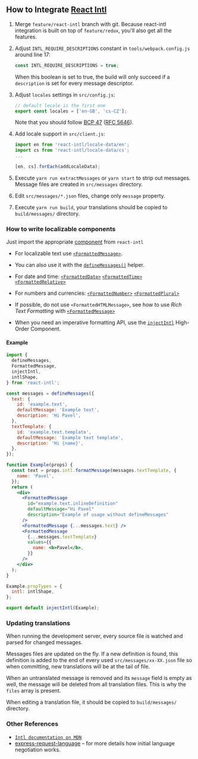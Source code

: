 ## How to Integrate [React Intl](https://github.com/yahoo/react-intl#react-intl)

1. Merge `feature/react-intl` branch with git. Because react-intl integration is
   built on top of `feature/redux`, you'll also get all the features.

2. Adjust `INTL_REQUIRE_DESCRIPTIONS` constant in `tools/webpack.config.js`
   around line 17:

   ```js
   const INTL_REQUIRE_DESCRIPTIONS = true;
   ```

   When this boolean is set to true, the build will only succeed if a
   `description` is set for every message descriptor.

3. Adjust `locales` settings in `src/config.js`:

   ```js
   // default locale is the first one
   export const locales = ['en-GB', 'cs-CZ'];
   ```

   Note that you should follow [BCP 47](https://tools.ietf.org/html/bcp47)
   ([RFC 5646](https://tools.ietf.org/html/rfc5646)).

4. Add locale support in `src/client.js`:

   ```js
   import en from 'react-intl/locale-data/en';
   import cs from 'react-intl/locale-data/cs';
   ...

   [en, cs].forEach(addLocaleData);
   ```

5. Execute `yarn run extractMessages` or `yarn start` to strip out messages.
   Message files are created in `src/messages` directory.

6. Edit `src/messages/*.json` files, change only `message` property.

7. Execute `yarn run build`, your translations should be copied to
   `build/messages/` directory.

### How to write localizable components

Just import the appropriate
[component](https://github.com/yahoo/react-intl/wiki#the-react-intl-module) from
`react-intl`

* For localizable text use
  [`<FormattedMessage>`](https://github.com/yahoo/react-intl/wiki/Components#formattedmessage).
* You can also use it with the
  [`defineMessages()`](https://github.com/yahoo/react-intl/wiki/API#definemessages)
  helper.

* For date and time:
  [`<FormattedDate>`](https://github.com/yahoo/react-intl/wiki/Components#formatteddate)
  [`<FormattedTime>`](https://github.com/yahoo/react-intl/wiki/Components#formattedtime)
  [`<FormattedRelative>`](https://github.com/yahoo/react-intl/wiki/Components#formattedrelative)

* For numbers and currencies:
  [`<FormattedNumber>`](https://github.com/yahoo/react-intl/wiki/Components#formattednumber)
  [`<FormattedPlural>`](https://github.com/yahoo/react-intl/wiki/Components#formattedplural)

* If possible, do not use `<FormattedHTMLMessage>`, see how to use _Rich Text
  Formatting_ with
  [`<FormattedMessage>`](https://github.com/yahoo/react-intl/wiki/Components#formattedmessage)

* When you need an imperative formatting API, use the
  [`injectIntl`](https://github.com/yahoo/react-intl/wiki/API#injectintl)
  High-Order Component.

#### Example

```jsx
import {
  defineMessages,
  FormattedMessage,
  injectIntl,
  intlShape,
} from 'react-intl';

const messages = defineMessages({
  text: {
    id: 'example.text',
    defaultMessage: 'Example text',
    description: 'Hi Pavel',
  },
  textTemplate: {
    id: 'example.text.template',
    defaultMessage: 'Example text template',
    description: 'Hi {name}',
  },
});

function Example(props) {
  const text = props.intl.formatMessage(messages.textTemplate, {
    name: 'Pavel',
  });
  return (
    <div>
      <FormattedMessage
        id="example.text.inlineDefinition"
        defaultMessage="Hi Pavel"
        description="Example of usage without defineMessages"
      />
      <FormattedMessage {...messages.text} />
      <FormattedMessage
        {...messages.textTemplate}
        values={{
          name: <b>Pavel</b>,
        }}
      />
    </div>
  );
}

Example.propTypes = {
  intl: intlShape,
};

export default injectIntl(Example);
```

### Updating translations

When running the development server, every source file is watched and parsed for
changed messages.

Messages files are updated on the fly. If a new definition is found, this
definition is added to the end of every used `src/messages/xx-XX.json` file so
when committing, new translations will be at the tail of file.

When an untranslated message is removed and its `message` field is empty as
well, the message will be deleted from all translation files. This is why the
`files` array is present.

When editing a translation file, it should be copied to `build/messages/`
directory.

### Other References

* [`Intl documentation on MDN`](https://developer.mozilla.org/en/docs/Web/JavaScript/Reference/Global_Objects/Intl)
* [express-request-language](https://github.com/tinganho/express-request-language#readme)
  – for more details how initial language negotiation works.
